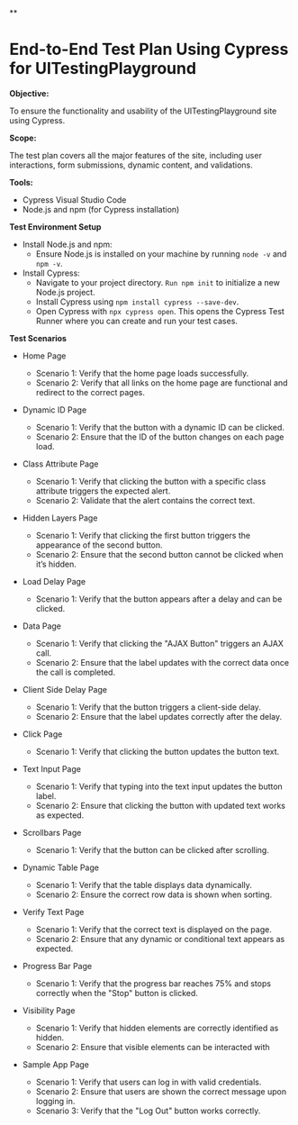 
**

# End-to-End Test Plan Using Cypress for UITestingPlayground

**Objective:**

To ensure the functionality and usability of the UITestingPlayground site using Cypress.

**Scope:**

The test plan covers all the major features of the site, including user interactions, form submissions, dynamic content, and validations.

  **Tools:**

 - Cypress Visual Studio Code
 -  Node.js and npm (for Cypress installation)

**Test Environment Setup**

 - Install Node.js and npm: 
	 - Ensure Node.js is installed on your machine by running `node -v` and `npm -v`.
 - Install Cypress:
	 - Navigate to your project directory. `Run npm init` to initialize a new Node.js project. 
	 - Install Cypress using `npm install cypress --save-dev`. 
	 - Open Cypress with `npx cypress open`. This opens the Cypress Test Runner where you can create and run your test
   cases.

**Test Scenarios**

 - Home Page 
	 - Scenario 1: Verify that the home page loads successfully.
	 - Scenario 2: Verify that all links on the home page are functional and
   redirect to the correct pages.

 - Dynamic ID Page
	 - Scenario 1: Verify that the button with a dynamic ID can be clicked.
	 - Scenario 2: Ensure that the ID of the button changes on each page
   load.

 - Class Attribute Page
   -	Scenario 1: Verify that clicking the button with a specific class attribute triggers the expected alert.
   -	Scenario 2: Validate that the alert contains the correct text.

  -	Hidden Layers Page
	  -	Scenario 1: Verify that clicking the first button triggers the appearance of the second button.
	  -	Scenario 2: Ensure that the second button cannot be clicked when it’s hidden.

  -	Load Delay Page
	  -	Scenario 1: Verify that the button appears after a delay and can be clicked.
	 
  -	Data Page
	  -	Scenario 1: Verify that clicking the "AJAX Button" triggers an AJAX call.
	  -	Scenario 2: Ensure that the label updates with the correct data once the call is completed.

  -	Client Side Delay Page
	  -	Scenario 1: Verify that the button triggers a client-side delay.
	  -	Scenario 2: Ensure that the label updates correctly after the delay.

  -	Click Page
	  -	Scenario 1: Verify that clicking the button updates the button text.

  -	Text Input Page
	 -	Scenario 1: Verify that typing into the text input updates the button label.
	 -	Scenario 2: Ensure that clicking the button with updated text works as expected.

 -	Scrollbars Page
	 -	Scenario 1: Verify that the button can be clicked after scrolling.

 -	Dynamic Table Page
	 -	Scenario 1: Verify that the table displays data dynamically.
	 -	Scenario 2: Ensure the correct row data is shown when sorting.

 -	Verify Text Page
	 -	Scenario 1: Verify that the correct text is displayed on the page.
	 -	Scenario 2: Ensure that any dynamic or conditional text appears as expected.

 -	Progress Bar Page
	 -	Scenario 1: Verify that the progress bar reaches 75% and stops correctly when the "Stop" button is clicked.

 -	Visibility Page
	 -	Scenario 1: Verify that hidden elements are correctly identified as hidden.
	 -	Scenario 2: Ensure that visible elements can be interacted with

 -	Sample App Page
	 -	Scenario 1: Verify that users can log in with valid credentials.
	 -	Scenario 2: Ensure that users are shown the correct message upon logging in.
	 -	Scenario 3: Verify that the "Log Out" button works correctly.
